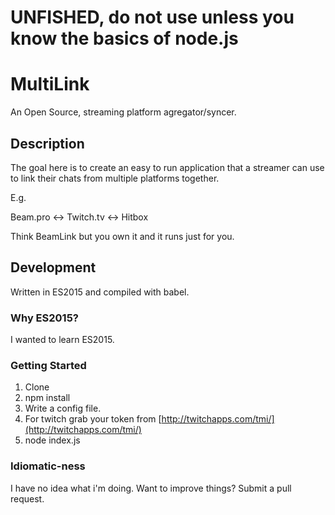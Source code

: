 # UNFISHED, do not use unless you know the basics of node.js

# MultiLink

An Open Source, streaming platform agregator/syncer.

## Description

The goal here is to create an easy to run application that a streamer can use to link their chats from multiple platforms together.

E.g.

Beam.pro <-> Twitch.tv <-> Hitbox

Think BeamLink but you own it and it runs just for you.



## Development

Written in ES2015 and compiled with babel.

### Why ES2015?

I wanted to learn ES2015. 

### Getting Started
1. Clone
2. npm install
3. Write a config file.
4. For twitch grab your token from [http://twitchapps.com/tmi/](http://twitchapps.com/tmi/)
5. node index.js

### Idiomatic-ness

I have no idea what i'm doing. Want to improve things? Submit a pull request. 
